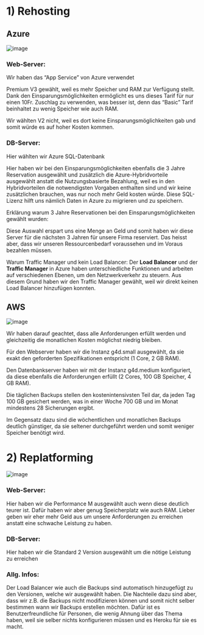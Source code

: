 # 1) Rehosting

## Azure
![image](https://github.com/user-attachments/assets/4cf3deb2-d55a-4c62-ac65-b6741c88d47f)

### Web-Server:

Wir haben das “App Service” von Azure verwendet

Premium V3 gewählt, weil es mehr Speicher und RAM zur Verfügung stellt. Dank den Einsparungsmöglichkeiten ermöglicht es uns dieses Tarif für nur einen 10Fr. Zuschlag zu verwenden, was besser ist, denn das “Basic” Tarif beinhaltet zu wenig Speicher wie auch RAM.

Wir wählten V2 nicht, weil es dort keine Einsparungsmöglichkeiten gab und somit würde es auf hoher Kosten kommen.

### DB-Server:

Hier wählten wir Azure SQL-Datenbank

Hier haben wir bei den Einsparungsmöglichkeiten ebenfalls die 3 Jahre Reservation ausgewählt und zusätzlich die Azure-Hybridvorteile ausgewählt anstatt die Nutzungsbasierte Bezahlung, weil es in den Hybridvorteilen die notwendigsten Vorgaben enthalten sind und wir keine zusätzlichen brauchen, was nur noch mehr Geld kosten würde. Diese SQL-Lizenz hilft uns nämlich Daten in Azure zu migrieren und zu speichern.

Erklärung warum 3 Jahre Reservationen bei den Einsparungsmöglichkeiten gewählt wurden:

Diese Auswahl erspart uns eine Menge an Geld und somit haben wir diese Server für die nächsten 3 Jahren für unsere Firma reserviert. Das heisst aber, dass wir unseren Ressourcenbedarf voraussehen und im Voraus bezahlen müssen.

Warum Traffic Manager und kein Load Balancer:
Der **Load Balancer** und der **Traffic Manager** in Azure haben unterschiedliche Funktionen und arbeiten auf verschiedenen Ebenen, um den Netzwerkverkehr zu steuern. Aus diesem Grund haben wir den Traffic Manager gewählt, weil wir direkt keinen Load Balancer hinzufügen konnten.

## AWS
![image](https://github.com/user-attachments/assets/c79e43fc-9e3c-4253-8f7f-7db00ca7d4d0)

Wir haben darauf geachtet, dass alle Anforderungen erfüllt werden und gleichzeitig die monatlichen Kosten möglichst niedrig bleiben.

Für den Webserver haben wir die Instanz g4d.small ausgewählt, da sie exakt den geforderten Spezifikationen entspricht (1 Core, 2 GB RAM).

Den Datenbankserver haben wir mit der Instanz g4d.medium konfiguriert, da diese ebenfalls die Anforderungen erfüllt (2 Cores, 100 GB Speicher, 4 GB RAM).

Die täglichen Backups stellen den kostenintensivsten Teil dar, da jeden Tag 100 GB gesichert werden, was in einer Woche 700 GB und im Monat mindestens 28 Sicherungen ergibt.

Im Gegensatz dazu sind die wöchentlichen und monatlichen Backups deutlich günstiger, da sie seltener durchgeführt werden und somit weniger Speicher benötigt wird.

# 2) Replatforming
![image](https://github.com/user-attachments/assets/10891f4e-4662-453d-a898-a77107f58a69)

### Web-Server:

Hier haben wir die Performance M ausgewählt auch wenn diese deutlich teurer ist. Dafür haben wir aber genug Speicherplatz wie auch RAM. Lieber geben wir eher mehr Geld aus um unsere Anforderungen zu erreichen anstatt eine schwache Leistung zu haben.

### DB-Server:

Hier haben wir die Standard 2 Version ausgewählt um die nötige Leistung zu erreichen

### Allg. Infos:

Der Load Balancer wie auch die Backups sind automatisch hinzugefügt zu den Versionen, welche wir ausgewählt haben. Die Nachteile dazu sind aber, dass wir z.B. die Backups nicht modifizieren können und somit nicht selber bestimmen wann wir Backups erstellen möchten. Dafür ist es Benutzerfreundliche für Personen, die wenig Ahnung über das Thema haben, weil sie selber nichts konfigurieren müssen und es Heroku für sie es macht.

